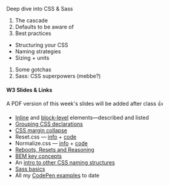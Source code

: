 Deep dive into CSS & Sass

1. The cascade
1. Defaults to be aware of
1. Best practices
  - Structuring your CSS
  - Naming strategies
  - Sizing + units
1. Some gotchas
1. Sass: CSS superpowers (mebbe?)


#### W3 Slides & Links
A PDF version of this week's slides will be added after class 👍
<!-- [PDF](files/w03.min.pdf){:target="_blank"} ( KB) -->

- [Inline](https://developer.mozilla.org/en-US/docs/Web/HTML/Inline_elements) and [block-level](https://developer.mozilla.org/en-US/docs/Web/HTML/Block-level_elements) elements&mdash;described and listed
- [Grouping CSS declarations](https://smacss.com/book/formatting)
- [CSS margin collapse](  https://jonathan-harrell.com/whats-the-deal-with-margin-collapse/
)
- Reset.css &mdash; [info](https://meyerweb.com/eric/tools/css/reset/) + [code](https://codepen.io/angeliquejw/pen/BOmXNa?editors=0100)
- Normalize.css &mdash; [info](http://nicolasgallagher.com/about-normalize-css/) + [code](https://codepen.io/angeliquejw/pen/rZYXOz?editors=0100)
- [Reboots, Resets and Reasoning](https://css-tricks.com/reboot-resets-reasoning/)
- [BEM key concepts](https://en.bem.info/methodology/key-concepts/)
- An [intro to other CSS naming structures](https://codepen.io/hidanielle/post/css-methodologies-naming-conventions-and-file-structures)
- [Sass basics](https://sass-lang.com/guide)
- All my [CodePen examples](https://codepen.io/collection/AaWBNz/) to date


<!-- #### W3 Homework
- Read [Getting Started With CSS Layout](https://www.smashingmagazine.com/2018/05/guide-css-layout/)
- Read [New CSS Features That Are Changing Web Design](https://www.smashingmagazine.com/2018/05/future-of-web-design/) -->
